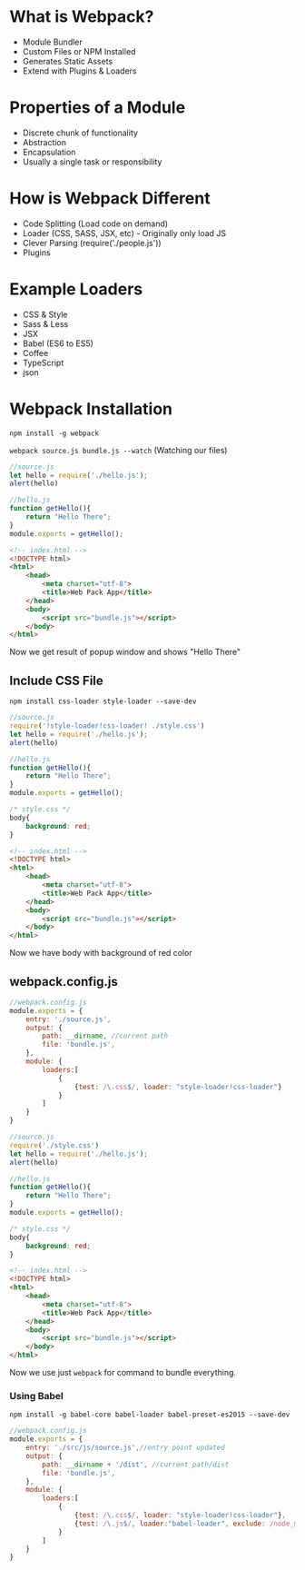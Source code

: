 # What is Webpack?
* Module Bundler
* Custom Files or NPM Installed
* Generates Static Assets
* Extend with Plugins & Loaders

# Properties of a Module
* Discrete chunk of functionality
* Abstraction
* Encapsulation
* Usually a single task or responsibility

# How is Webpack Different
* Code Splitting (Load code on demand)
* Loader (CSS, SASS, JSX, etc) - Originally only load JS
* Clever Parsing (require('./people.js'))
* Plugins

# Example Loaders
* CSS & Style
* Sass & Less
* JSX
* Babel (ES6 to ES5)
* Coffee
* TypeScript
* json

# Webpack Installation
`npm install -g webpack`

`webpack source.js bundle.js --watch` (Watching our files)

```js
//source.js
let hello = require('./hello.js');
alert(hello)
```
```js
//hello.js
function getHello(){
    return "Hello There";
}
module.exports = getHello();
```
```html
<!-- index.html -->
<!DOCTYPE html>
<html>
    <head>
        <meta charset="utf-8">
        <title>Web Pack App</title>
    </head>
    <body>
        <script src="bundle.js"></script>
    </body>
</html>
```
Now we get result of popup window and shows "Hello There"

## Include CSS File

`npm install css-loader style-loader --save-dev`
```js
//source.js
require('!style-loader!css-loader! ./style.css')
let hello = require('./hello.js');
alert(hello)
```
```js
//hello.js
function getHello(){
    return "Hello There";
}
module.exports = getHello();
```
```css
/* style.css */
body{
    background: red;
}
```
```html
<!-- index.html -->
<!DOCTYPE html>
<html>
    <head>
        <meta charset="utf-8">
        <title>Web Pack App</title>
    </head>
    <body>
        <script src="bundle.js"></script>
    </body>
</html>
```
Now we have body with background of red color

## webpack.config.js
```js
//webpack.config.js
module.exports = {
    entry: './source.js',
    output: {
        path: __dirname, //current path
        file: 'bundle.js',
    },
    module: {
        loaders:[
            {
                {test: /\.css$/, loader: "style-loader!css-loader"}
            }
        ]
    }
}
```

```js
//source.js
require('./style.css')
let hello = require('./hello.js');
alert(hello)
```
```js
//hello.js
function getHello(){
    return "Hello There";
}
module.exports = getHello();
```
```css
/* style.css */
body{
    background: red;
}
```
```html
<!-- index.html -->
<!DOCTYPE html>
<html>
    <head>
        <meta charset="utf-8">
        <title>Web Pack App</title>
    </head>
    <body>
        <script src="bundle.js"></script>
    </body>
</html>
```
Now we use just `webpack` for command to bundle everything.

### Using Babel
`npm install -g babel-core babel-loader babel-preset-es2015 --save-dev`

```js
//webpack.config.js
module.exports = {
    entry: './src/js/source.js',//entry point updated
    output: {
        path: __dirname + '/dist', //current path/dist
        file: 'bundle.js',
    },
    module: {
        loaders:[
            {
                {test: /\.css$/, loader: "style-loader!css-loader"},
                {test: /\.js$/, loader:"babel-loader", exclude: /node_module/, query:{presets:['es2015']}}
            }
        ]
    }
}
```